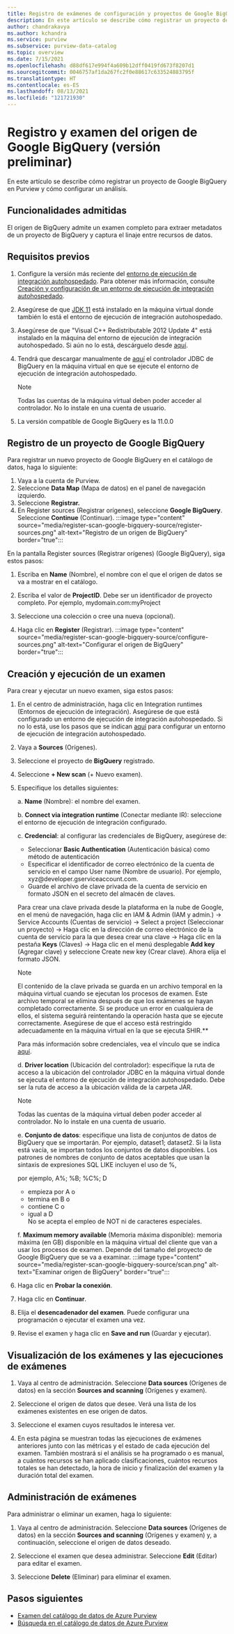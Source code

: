 ```yaml
---
title: Registro de exámenes de configuración y proyectos de Google BigQuery en Azure Purview
description: En este artículo se describe cómo registrar un proyecto de Google BigQuery en Azure Purview y cómo configurar un análisis.
author: chandrakavya
ms.author: kchandra
ms.service: purview
ms.subservice: purview-data-catalog
ms.topic: overview
ms.date: 7/15/2021
ms.openlocfilehash: d88df617e994f4a609b12dff0419fd673f8207d1
ms.sourcegitcommit: 0046757af1da267fc2f0e88617c633524883795f
ms.translationtype: HT
ms.contentlocale: es-ES
ms.lasthandoff: 08/13/2021
ms.locfileid: "121721930"
---
```

# <a name="register-and-scan-google-bigquery-source-preview"></a>Registro y examen del origen de Google BigQuery (versión preliminar)

En este artículo se describe cómo registrar un proyecto de Google BigQuery en Purview y cómo configurar un análisis.

## <a name="supported-capabilities"></a>Funcionalidades admitidas

El origen de BigQuery admite un examen completo para extraer metadatos de un proyecto de BigQuery y captura el linaje entre recursos de datos.

## <a name="prerequisites"></a>Requisitos previos

1.  Configure la versión más reciente del [entorno de ejecución de integración autohospedado](https://www.microsoft.com/download/details.aspx?id=39717).
    Para obtener más información, consulte [Creación y configuración de un entorno de ejecución de integración autohospedado](../data-factory/create-self-hosted-integration-runtime.md).

2.  Asegúrese de que [JDK 11](https://www.oracle.com/java/technologies/javase-jdk11-downloads.html) está instalado en la máquina virtual donde también lo está el entorno de ejecución de integración autohospedado.

3.  Asegúrese de que \"Visual C++ Redistributable 2012 Update 4\" está instalado en la máquina del entorno de ejecución de integración autohospedado. Si aún no lo está, descárguelo desde [aquí](https://www.microsoft.com/download/details.aspx?id=30679).

4.  Tendrá que descargar manualmente de [aquí](https://cloud.google.com/bigquery/providers/simba-drivers) el controlador JDBC de BigQuery en la máquina virtual en que se ejecute el entorno de ejecución de integración autohospedado.

    > [!Note]
    > Todas las cuentas de la máquina virtual deben poder acceder al controlador. No lo instale en una cuenta de usuario.

5.  La versión compatible de Google BigQuery es la 11.0.0

## <a name="register-a-google-bigquery-project"></a>Registro de un proyecto de Google BigQuery

Para registrar un nuevo proyecto de Google BigQuery en el catálogo de datos, haga lo siguiente:

1.  Vaya a la cuenta de Purview.
2.  Seleccione **Data Map** (Mapa de datos) en el panel de navegación izquierdo.
3.  Seleccione **Registrar.**
4.  En Register sources (Registrar orígenes), seleccione **Google BigQuery**. Seleccione **Continue** (Continuar).
    :::image type="content" source="media/register-scan-google-bigquery-source/register-sources.png" alt-text="Registro de un origen de BigQuery" border="true":::
   
En la pantalla Register sources (Registrar orígenes) (Google BigQuery), siga estos pasos:

1.  Escriba en **Name** (Nombre), el nombre con el que el origen de datos se va a mostrar en el catálogo.

2.  Escriba el valor de **ProjectID**. Debe ser un identificador de proyecto completo. Por ejemplo, mydomain.com:myProject

3.  Seleccione una colección o cree una nueva (opcional).

4.  Haga clic en **Register** (Registrar).
    :::image type="content" source="media/register-scan-google-bigquery-source/configure-sources.png" alt-text="Configurar el origen de BigQuery" border="true":::

## <a name="creating-and-running-a-scan"></a>Creación y ejecución de un examen

Para crear y ejecutar un nuevo examen, siga estos pasos:

1.  En el centro de administración, haga clic en Integration runtimes (Entornos de ejecución de integración). Asegúrese de que está configurado un entorno de ejecución de integración autohospedado. Si no lo está, use los pasos que se indican [aquí](./manage-integration-runtimes.md) para configurar un entorno de ejecución de integración autohospedado.

2.  Vaya a **Sources** (Orígenes).

3.  Seleccione el proyecto de **BigQuery** registrado.

4.  Seleccione **+ New scan** (+ Nuevo examen).

5.  Especifique los detalles siguientes:

    a.  **Name** (Nombre): el nombre del examen.

    b.  **Connect via integration runtime** (Conectar mediante IR): seleccione el entorno de ejecución de integración configurado.

    c.  **Credencial**: al configurar las credenciales de BigQuery, asegúrese de:

    - Seleccionar **Basic Authentication** (Autenticación básica) como método de autenticación
    - Especificar el identificador de correo electrónico de la cuenta de servicio en el campo User name (Nombre de usuario). Por ejemplo, xyz\@developer.gserviceaccount.com.
    - Guarde el archivo de clave privada de la cuenta de servicio en formato JSON en el secreto del almacén de claves.

    Para crear una clave privada desde la plataforma en la nube de Google, en el menú de navegación, haga clic en IAM & Admin (IAM y admin.) -\> Service Accounts (Cuentas de servicio) -\> Select a project (Seleccionar un proyecto) -\> Haga clic en la dirección de correo electrónico de la cuenta de servicio para la que desea crear una clave -\> Haga clic en la pestaña **Keys** (Claves) -\> Haga clic en el menú desplegable **Add key** (Agregar clave) y seleccione Create new key (Crear clave). Ahora elija el formato JSON.

      > [!Note]
      > El contenido de la clave privada se guarda en un archivo temporal en la máquina virtual cuando se ejecutan los procesos de examen. Este archivo temporal se elimina después de que los exámenes se hayan completado correctamente. Si se produce un error en cualquiera de ellos, el sistema seguirá reintentando la operación hasta que se ejecute correctamente. Asegúrese de que el acceso está restringido adecuadamente en la máquina virtual en la que se ejecuta SHIR.**

    Para más información sobre credenciales, vea el vínculo que se indica [aquí](manage-credentials.md).

    d.  **Driver location** (Ubicación del controlador): especifique la ruta de acceso a la ubicación del controlador JDBC en la máquina virtual donde se ejecuta el entorno de ejecución de integración autohospedado. Debe ser la ruta de acceso a la ubicación válida de la carpeta JAR.    
    > [!Note]
    > Todas las cuentas de la máquina virtual deben poder acceder al controlador. No lo instale en una cuenta de usuario.

    e.  **Conjunto de datos**: especifique una lista de conjuntos de datos de BigQuery que se importarán. Por ejemplo, dataset1; dataset2. Si la lista está vacía, se importan todos los conjuntos de datos disponibles.
        Los patrones de nombres de conjunto de datos aceptables que usan la sintaxis de expresiones SQL LIKE incluyen el uso de %, 

    por ejemplo, A%; %B; %C%; D
    - empieza por A o
    - termina en B o
    - contiene C o
    - igual a D    
No se acepta el empleo de NOT ni de caracteres especiales.
    
    f.  **Maximum memory available** (Memoria máxima disponible): memoria máxima (en GB) disponible en la máquina virtual del cliente que van a usar los procesos de examen. Depende del tamaño del proyecto de Google BigQuery que se va a examinar.
        :::image type="content" source="media/register-scan-google-bigquery-source/scan.png" alt-text="Examinar origen de BigQuery" border="true":::

6.  Haga clic en **Probar la conexión**.

7.  Haga clic en **Continuar**.

8.  Elija el **desencadenador del examen**. Puede configurar una programación o ejecutar el examen una vez.

9.  Revise el examen y haga clic en **Save and run** (Guardar y ejecutar).

## <a name="viewing-your-scans-and-scan-runs"></a>Visualización de los exámenes y las ejecuciones de exámenes

1. Vaya al centro de administración. Seleccione **Data sources** (Orígenes de datos) en la sección **Sources and scanning** (Orígenes y examen).

2. Seleccione el origen de datos que desee. Verá una lista de los exámenes existentes en ese origen de datos.

3. Seleccione el examen cuyos resultados le interesa ver.

4. En esta página se muestran todas las ejecuciones de exámenes anteriores junto con las métricas y el estado de cada ejecución del examen. También mostrará si el análisis se ha programado o es manual, a cuántos recursos se han aplicado clasificaciones, cuántos recursos totales se han detectado, la hora de inicio y finalización del examen y la duración total del examen.

## <a name="manage-your-scans"></a>Administración de exámenes

Para administrar o eliminar un examen, haga lo siguiente:

1. Vaya al centro de administración. Seleccione **Data sources** (Orígenes de datos) en la sección **Sources and scanning** (Orígenes y examen) y, a continuación, seleccione el origen de datos deseado.

2. Seleccione el examen que desea administrar. Seleccione **Edit** (Editar) para editar el examen.

3. Seleccione **Delete** (Eliminar) para eliminar el examen.

## <a name="next-steps"></a>Pasos siguientes

- [Examen del catálogo de datos de Azure Purview](how-to-browse-catalog.md)
- [Búsqueda en el catálogo de datos de Azure Purview](how-to-search-catalog.md)